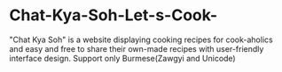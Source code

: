 # Chat-Kya-Soh-Let-s-Cook-
"Chat Kya Soh" is a website displaying cooking recipes for cook-aholics and easy and free to share their own-made recipes with user-friendly interface design. Support only Burmese(Zawgyi and Unicode)

